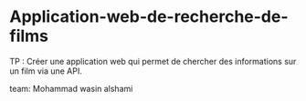 # Application-web-de-recherche-de-films
TP : Créer une application web qui permet de chercher des informations sur un film via une API.

team:
Mohammad wasin alshami
